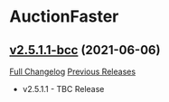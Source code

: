 # AuctionFaster

## [v2.5.1.1-bcc](https://github.com/kaminaris/AuctionFaster/tree/v2.5.1.1-bcc) (2021-06-06)
[Full Changelog](https://github.com/kaminaris/AuctionFaster/compare/v2.5.1-bcc...v2.5.1.1-bcc) [Previous Releases](https://github.com/kaminaris/AuctionFaster/releases)

- v2.5.1.1 - TBC Release  
